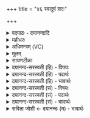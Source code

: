 +++
title = "४६ स्वादुषं सदः"

+++
<details><summary>पदपाठः - दयानन्दादि</summary>

स्वा॒दु॒ष॒ँसदः॑। स्वा॒दु॒स॒ँसद इति॑ स्वादुऽस॒ँसदः॑। पि॒तरः॑। व॒यो॒धा इति॑ वयः॒ऽधाः। कृ॒च्छ्रे॒श्रित॒ इति॑ कृच्छ्रे॒ऽश्रितः॑। शक्ती॑वन्तः॒। शक्ति॑वन्त॒ इति॒ शक्ति॑ऽवन्तः। ग॒भी॒राः। चि॒त्रसे॑ना॒ इति॑ चि॒त्रऽसे॑नाः। इषु॑बला॒ इतीषु॑ऽबलाः। अमृ॑ध्राः। स॒तोवी॑रा॒ इति॑ स॒तःऽवी॑राः। उ॒रवः॑। व्रा॒त॒सा॒हाः। व्रा॒त॒स॒हा इति॑ व्रातऽस॒हाः। ४६।
</details>

<details><summary>महीधरः</summary>

म० रथगोपान् स्तौति । ईदृशा नरा अस्माकं रथगोप्तारो भवन्त्विति शेषः । कीदृशाः । स्वादुसंसदः स्वादु सुखं यथा तथा संसीदन्ति ते स्वादुसंसदः । पितरः पान्ति ते पितरः रक्षितारः । वयोधाः वयोऽन्नमायुर्वा दधति धारयन्ति वयोधाः । कृच्छ्रेश्रितः इत्येकं पदम् । कृच्छ्रे कष्टे श्रीयन्ते सेव्यन्ते कृच्छ्रेश्रितः । कर्मणि क्विप् अलुक् सप्तम्याः । दुःखे सति आश्रयणयोग्याः दुःखनाशकत्वात् । यद्वा सप्तमी द्वितीयार्थे । कृच्छ्रं श्रयन्ति कृच्छ्रेश्रिताः दुःखं प्राप्यापि स्वामिसेवनपराः । शक्तीवन्तः शक्तिः सामर्थ्यमायुधं वा अस्ति येषां ते । अश्वरश्मिमतीत्येत्यादिप्रातिशाख्यसूत्रेण शक्तिशब्दस्य दीर्घः । गभीराः गम्भीरबला गम्भीरप्रज्ञाश्च । चित्रसेनाः चित्रा नानाविधा सेना येषां ते । इषुबलाः इषुभिर्बाणैर्बलं येषां ते अमृध्राः मृध्रा मृदवो न भवन्त्यमृध्राः कठिनाङ्गा उग्रशासना वा । सतोवीराः इत्येकं पदम् । सतोऽश्वमेधयाजिनो वीराः शूराः । यद्वा सतो विद्यमानस्य बलस्य वीराः प्रेरकाः विविधमीरयन्तीति वीराः षष्ठ्या अलुक् । उरवः विशालाः । पृथुजघनोरस्का इत्यर्थः । व्रातसाहाः व्रातान् शूरसमूहान् सहन्तेऽभिभवन्ति ते | व्रातसहाः पचाद्यच् 'अभिमातिपृतना' ( प्राति. ३ । ६। २७ ) इत्यादिना सूत्रेण सहतेरुपधादीर्घः ॥ ४६ ॥  
सप्तचत्वारिंशी।
</details>

<details><summary>अधिमन्त्रम् (VC)</summary>

- वीरा देवताः
- भारद्वाज ऋषिः
- त्रिष्टुप्
- धैवतः
</details>

<details><summary>मूलम्</summary>

स्वा॒दु॒ष॒ँ॒सद॑ᳶ पि॒तरो॑ वयो॒धाᳵ कृ॑च्छ्रे॒श्रित॒श्शक्ती॑वन्तो गभी॒राः ।  
चि॒त्रसे॑ना॒ इषु॑बला॒ अमृ॑ध्रास्स॒तोवी॑रा उ॒रवो॑ व्रातसा॒हाः ।
</details>

<details><summary>सायणटीका</summary>

ये **पितरो** ऽस्मदीयाः सन्ति त एतैर् विशेषणैर् विशिष्टाः।   
कानि विशेषणानीति तान्य् उच्यन्ते  
**स्वादुषसंदो** ऽस्माभिः समर्पिते स्वादुन्य् अन्ने सम्यक् सीदन्ति तेन तृप्ता इत्यर्थः।   
**वयोध** अस्मदीयस्य वयस आयुषः स्थापयितारः।   
**कृच्छ्रे** व्यसने प्राप्ते सति रक्षार्थं श्रीयन्ते प्राणिभिः सेव्यन्त इति **कृच्छ्रेश्रितः**।  
**शक्तीवन्तः** शक्तियुक्ताः।  
**गभीरा** अगाधबुद्धयः।  
चित्रा विविधा हस्त्यश्वादिरूपा सेना येषां त **चित्रसेनाः**  
इषुभिर् योद्धुमतिप्रबला **इषुबलाः**।  
**अमृध्राः** परैर् योद्धुमशक्याः ।  
सन्विद्यमानो लोके प्रसिद्धो यः शूरस् तस्माद् अप्य् अतिशूराः - **सतो-वीराः**।  
**उरवो** विस्तीर्णा धनसेनादिसमृद्धाः।  
व्रातं परकीयभटानां संघातं सहन्तेऽभिभवन्तीति **व्रातसाहाः**।
</details>

<details><summary>दयानन्द-सरस्वती (हि) - विषयः</summary>

फिर उसी विषय को अगले मन्त्र में कहा है ॥
</details>

<details><summary>दयानन्द-सरस्वती (हि) - पदार्थः</summary>

पदार्थान्वयभाषाः -  हे युद्ध करने हारे वीर पुरुषो ! तुम लोग जो (स्वादुषंसदः) भोजन के योग्य अन्नादि पदार्थों को सम्यक् सेवनेवाले (वयोधाः) अधिक अवस्था युक्त (कृच्छ्रेश्रितः) उत्तम कार्यों की सिद्धि के लिए कष्ट सेवते हुए (शक्तीवन्तः) सामर्थ्यवाले (गभीराः) महाशय (चित्रसेनाः) आश्चर्य गुण युक्त सेनावाले (इषुबलाः) शस्त्र-अस्त्रों के सहित जिनकी सेना (अमृध्राः) दृढ़ शरीरवाले (उरवः) बड़े-बड़े जिन के जङ्घा और छाती (व्रातसाहाः) वीरों के समूहों को सहनेवाले (सतोवीराः) विद्यमान सेना के बीच युद्धविद्या की शिक्षा को प्राप्त और (पितरः) पालन करनेहारे राजपुरुष हों, उन का आश्रय ले युद्ध करो ॥४६ ॥
</details>

<details><summary>दयानन्द-सरस्वती (हि) - भावार्थः</summary>

भावार्थभाषाः -  उन्हीं का सदा विजय, राज्य, श्री, प्रतिष्ठा, बड़ी अवस्था, बल और विद्या होती है, जो अपने अधिष्ठाता, आप्त, सत्यवादी सज्जनों की शिक्षा में स्थित होते हैं ॥४६ ॥
</details>

<details><summary>दयानन्द-सरस्वती (सं) - विषयः</summary>

पुनस्तमेव विषयमाह ॥
</details>

<details><summary>दयानन्द-सरस्वती (सं) - पदार्थः</summary>

पदार्थान्वयभाषाः -  हे योद्धारो वीरा ! यूयं ये स्वादुषंसदो वयोधाः कृच्छ्रेश्रितः शक्तीवन्तो गभीराश्चित्रसेना इषुबला अमृध्रा उरवो व्रातसाहाः सतोवीराः पितरः स्युस्तानाश्रित्य युद्धं कुरुत ॥४६ ॥
</details>

<details><summary>दयानन्द-सरस्वती (सं) - भावार्थः</summary>

भावार्थभाषाः -  तेषामेव सदा विजयो राज्यश्रीः प्रतिष्ठा दीर्घमायुर्बलं विद्याश्च भवन्ति, ये स्वाधिष्ठातॄणामाप्तानां शासने तिष्ठन्ति ॥४६ ॥
</details>

<details><summary>सविता जोशी ← दयानन्दः (म) - भावार्थः</summary>

भावार्थभाषाः -  जे वीरपुरुष, अधिष्ठाते, आप्त, सत्यवादी सज्जनाकडून शिक्षण घेतात त्यांचा नेहमी विजय होतो व त्यांना राज्य, श्री, प्रतिष्ठा, मानसन्मान, बल आणि विद्या प्राप्त होते.
</details>